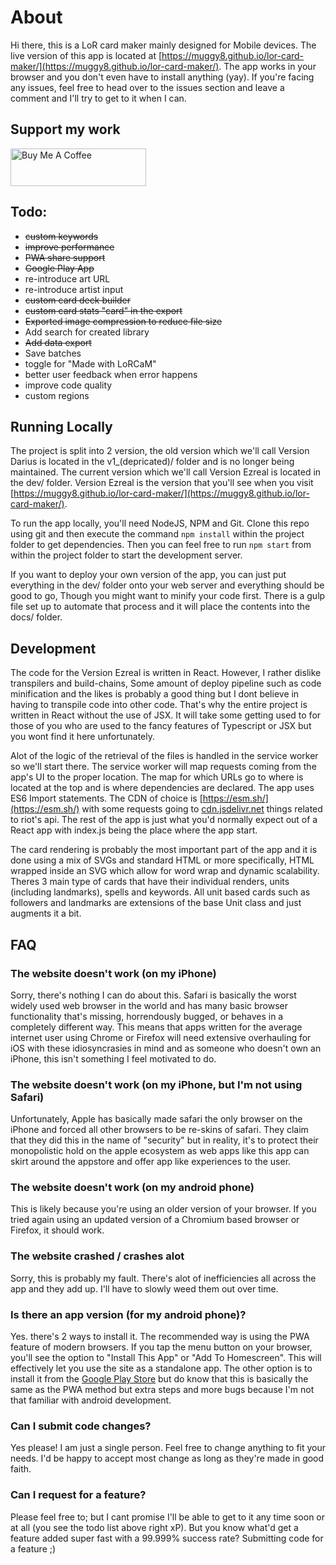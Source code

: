 # About
Hi there, this is a LoR card maker mainly designed for Mobile devices. The live version of this app is located at [https://muggy8.github.io/lor-card-maker/](https://muggy8.github.io/lor-card-maker/). The app works in your browser and you don't even have to install anything (yay). If you're facing any issues, feel free to head over to the issues section and leave a comment and I'll try to get to it when I can.

## Support my work

<a href="https://www.buymeacoffee.com/muggyate" target="_blank"><img src="https://cdn.buymeacoffee.com/buttons/v2/default-violet.png" alt="Buy Me A Coffee" style="height: 60px !important;width: 217px !important;" ></a>

## Todo:
- ~~custom keywords~~
- ~~improve performance~~
- ~~PWA share support~~
- ~~Google Play App~~
- re-introduce art URL
- re-introduce artist input
- ~~custom card deck builder~~
- ~~custom card stats "card" in the export~~
- ~~Exported image compression to reduce file size~~
- Add search for created library
- ~~Add data export~~
- Save batches
- toggle for "Made with LoRCaM"
- better user feedback when error happens
- improve code quality
- custom regions

## Running Locally
The project is split into 2 version, the old version which we'll call Version Darius is located in the v1_(depricated)/ folder and is no longer being maintained. The current version which we'll call Version Ezreal is located in the dev/ folder. Version Ezreal is the version that you'll see when you visit [https://muggy8.github.io/lor-card-maker/](https://muggy8.github.io/lor-card-maker/).

To run the app locally, you'll need NodeJS, NPM and Git. Clone this repo using git and then execute the command `npm install` within the project folder to get dependencies. Then you can feel free to run `npm start` from  within the project folder to start the development server.

If you want to deploy your own version of the app, you can just put everything in the dev/ folder onto your web server and everything should be good to go, Though you might want to minify your code first. There is a gulp file set up to automate that process and it will place the contents into the docs/ folder.

## Development
The code for the Version Ezreal is written in React. However, I rather dislike transpilers and build-chains, Some amount of deploy pipeline such as code minification and the likes is probably a good thing but I dont believe in having to transpile code into other code. That's why the entire project is written in React without the use of JSX. It will take some getting used to for those of you who are used to the fancy features of Typescript or JSX but you wont find it here unfortunately.

Alot of the logic of the retrieval of the files is handled in the service worker so we'll start there. The service worker will map requests coming from the app's UI to the proper location. The map for which URLs go to where is located at the top and is where dependencies are declared. The app uses ES6 Import statements. The CDN of choice is [https://esm.sh/](https://esm.sh/) with some requests going to [cdn.jsdelivr.net](cdn.jsdelivr.net) things related to riot's api. The rest of the app is just what you'd normally expect out of a React app with index.js being the place where the app start.

The card rendering is probably the most important part of the app and it is done using a mix of SVGs and standard HTML or more specifically, HTML wrapped inside an SVG which allow for word wrap and dynamic scalability. Theres 3 main type of cards that have their individual renders, units (including landmarks), spells and keywords. All unit based cards such as followers and landmarks are extensions of the base Unit class and just augments it a bit.

## FAQ

### The website doesn't work (on my iPhone)
Sorry, there's nothing I can do about this. Safari is basically the worst widely used web browser in the world and has many basic browser functionality that's missing, horrendously bugged, or behaves in a completely different way. This means that apps written for the average internet user using Chrome or Firefox will need extensive overhauling for iOS with these idiosyncrasies in mind and as someone who doesn't own an iPhone, this isn't something I feel motivated to do.

### The website doesn't work (on my iPhone, but I'm not using Safari)
Unfortunately, Apple has basically made safari the only browser on the iPhone and forced all other browsers to be re-skins of safari. They claim that they did this in the name of "security" but in reality, it's to protect their monopolistic hold on the apple ecosystem as web apps like this app can skirt around the appstore and offer app like experiences to the user. 

### The website doesn't work (on my android phone)
This is likely because you're using an older version of your browser. If you tried again using an updated version of a Chromium based browser or Firefox, it should work.

### The website crashed / crashes alot
Sorry, this is probably my fault. There's alot of inefficiencies all across the app and they add up. I'll have to slowly weed them out over time.

### Is there an app version (for my android phone)?
Yes. there's 2 ways to install it. The recommended way is using the PWA feature of modern browsers. If you tap the menu button on your browser, you'll see the option to "Install This App" or "Add To Homescreen". This will effectively let you use the site as a standalone app. The other option is to install it from the [Google Play Store](https://play.google.com/store/apps/details?id=com.muggy8.lor_card_maker&hl=en&gl=US) but do know that this is basically the same as the PWA method but extra steps and more bugs because I'm not that familiar with android development.

### Can I submit code changes?
Yes please! I am just a single person. Feel free to change anything to fit your needs. I'd be happy to accept most change as long as they're made in good faith.

### Can I request for a feature? 
Please feel free to; but I cant promise I'll be able to get to it any time soon or at all (you see the todo list above right xP). But you know what'd get a feature added super fast with a 99.999% success rate? Submitting code for a feature ;)
